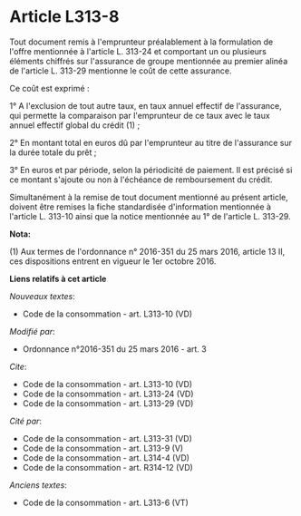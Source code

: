 # Article L313-8

Tout document remis à l'emprunteur préalablement à la formulation de l'offre mentionnée à l'article L. 313-24 et comportant
un ou plusieurs éléments chiffrés sur l'assurance de groupe mentionnée au premier alinéa de l'article L. 313-29 mentionne le
coût de cette assurance. 

Ce coût est exprimé : 

1° A l'exclusion de tout autre taux, en taux annuel effectif de l'assurance, qui permette la comparaison par l'emprunteur de
ce taux avec le taux annuel effectif global du crédit (1) ; 

2° En montant total en euros dû par l'emprunteur au titre de l'assurance sur la durée totale du prêt ; 

3° En euros et par période, selon la périodicité de paiement. Il est précisé si ce montant s'ajoute ou non à l'échéance de
remboursement du crédit. 

Simultanément à la remise de tout document mentionné au présent article, doivent être remises la fiche standardisée
d'information mentionnée à l'article L. 313-10 ainsi que la notice mentionnée au 1° de l'article L. 313-29.

**Nota:**

(1) Aux termes de l'ordonnance n° 2016-351 du 25 mars 2016, article  13 II, ces dispositions entrent en vigueur le 1er
octobre 2016.

**Liens relatifs à cet article**

_Nouveaux textes_:

  - Code de la consommation - art. L313-10 (VD)

_Modifié par_:

  - Ordonnance n°2016-351 du 25 mars 2016 - art. 3

_Cite_:

  - Code de la consommation - art. L313-10 (VD)
  - Code de la consommation - art. L313-24 (VD)
  - Code de la consommation - art. L313-29 (VD)

_Cité par_:

  - Code de la consommation - art. L313-31 (VD)
  - Code de la consommation - art. L313-9 (V)
  - Code de la consommation - art. L314-4 (VD)
  - Code de la consommation - art. R314-12 (VD)

_Anciens textes_:

  - Code de la consommation - art. L313-6 (VT)
